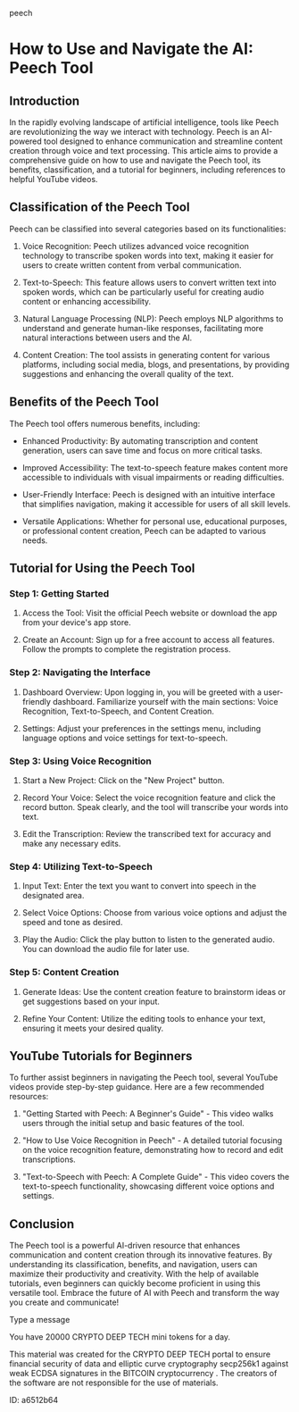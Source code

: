 peech
# How to Use and Navigate the AI: Peech Tool



## Introduction



In the rapidly evolving landscape of artificial intelligence, tools like Peech are revolutionizing the way we interact with technology. Peech is an AI-powered tool designed to enhance communication and streamline content creation through voice and text processing. This article aims to provide a comprehensive guide on how to use and navigate the Peech tool, its benefits, classification, and a tutorial for beginners, including references to helpful YouTube videos.



## Classification of the Peech Tool



Peech can be classified into several categories based on its functionalities:



1. Voice Recognition: Peech utilizes advanced voice recognition technology to transcribe spoken words into text, making it easier for users to create written content from verbal communication.



2. Text-to-Speech: This feature allows users to convert written text into spoken words, which can be particularly useful for creating audio content or enhancing accessibility.



3. Natural Language Processing (NLP): Peech employs NLP algorithms to understand and generate human-like responses, facilitating more natural interactions between users and the AI.



4. Content Creation: The tool assists in generating content for various platforms, including social media, blogs, and presentations, by providing suggestions and enhancing the overall quality of the text.



## Benefits of the Peech Tool



The Peech tool offers numerous benefits, including:



- Enhanced Productivity: By automating transcription and content generation, users can save time and focus on more critical tasks.

- Improved Accessibility: The text-to-speech feature makes content more accessible to individuals with visual impairments or reading difficulties.

- User-Friendly Interface: Peech is designed with an intuitive interface that simplifies navigation, making it accessible for users of all skill levels.

- Versatile Applications: Whether for personal use, educational purposes, or professional content creation, Peech can be adapted to various needs.



## Tutorial for Using the Peech Tool



### Step 1: Getting Started



1. Access the Tool: Visit the official Peech website or download the app from your device's app store.

2. Create an Account: Sign up for a free account to access all features. Follow the prompts to complete the registration process.



### Step 2: Navigating the Interface



1. Dashboard Overview: Upon logging in, you will be greeted with a user-friendly dashboard. Familiarize yourself with the main sections: Voice Recognition, Text-to-Speech, and Content Creation.

2. Settings: Adjust your preferences in the settings menu, including language options and voice settings for text-to-speech.



### Step 3: Using Voice Recognition



1. Start a New Project: Click on the "New Project" button.

2. Record Your Voice: Select the voice recognition feature and click the record button. Speak clearly, and the tool will transcribe your words into text.

3. Edit the Transcription: Review the transcribed text for accuracy and make any necessary edits.



### Step 4: Utilizing Text-to-Speech



1. Input Text: Enter the text you want to convert into speech in the designated area.

2. Select Voice Options: Choose from various voice options and adjust the speed and tone as desired.

3. Play the Audio: Click the play button to listen to the generated audio. You can download the audio file for later use.



### Step 5: Content Creation



1. Generate Ideas: Use the content creation feature to brainstorm ideas or get suggestions based on your input.

2. Refine Your Content: Utilize the editing tools to enhance your text, ensuring it meets your desired quality.



## YouTube Tutorials for Beginners



To further assist beginners in navigating the Peech tool, several YouTube videos provide step-by-step guidance. Here are a few recommended resources:



1. "Getting Started with Peech: A Beginner's Guide" - This video walks users through the initial setup and basic features of the tool.

2. "How to Use Voice Recognition in Peech" - A detailed tutorial focusing on the voice recognition feature, demonstrating how to record and edit transcriptions.

3. "Text-to-Speech with Peech: A Complete Guide" - This video covers the text-to-speech functionality, showcasing different voice options and settings.



## Conclusion



The Peech tool is a powerful AI-driven resource that enhances communication and content creation through its innovative features. By understanding its classification, benefits, and navigation, users can maximize their productivity and creativity. With the help of available tutorials, even beginners can quickly become proficient in using this versatile tool. Embrace the future of AI with Peech and transform the way you create and communicate!



Type a message

You have 20000 CRYPTO DEEP TECH mini tokens for a day.


This material was created for the  CRYPTO DEEP TECH portal  to ensure financial security of data and elliptic curve cryptography  secp256k1 against weak ECDSA  signatures   in the  BITCOIN cryptocurrency . The creators of the software are not responsible for the use of materials.

 ID: a6512b64
